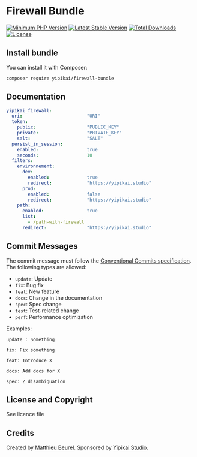 # Firewall Bundle

[![Minimum PHP Version](https://img.shields.io/badge/php-%3E%3D%207.4-8892BF.svg)](https://php.net/)
[![Latest Stable Version](https://img.shields.io/packagist/v/yipikai/firewall-bundle.svg)](https://packagist.org/packages/yipikai/firewall-bundle)
[![Total Downloads](https://poser.pugx.org/yipikai/firewall-bundle/downloads.svg)](https://packagist.org/packages/yipikai/firewall-bundle)
[![License](https://poser.pugx.org/yipikai/firewall-bundle/license.svg)](https://packagist.org/packages/yipikai/firewall-bundle)

## Install bundle

You can install it with Composer:

```
composer require yipikai/firewall-bundle
```

## Documentation

```yaml
yipikai_firewall:
  uri:                        "URI"
  token:
    public:                   "PUBLIC_KEY"
    private:                  "PRIVATE_KEY"
    salt:                     "SALT"
  persist_in_session:
    enabled:                  true
    seconds:                  10
  filters:
    environnement:
      dev:
        enabled:              true
        redirect:             "https://yipikai.studio"
      prod:
        enabled:              false
        redirect:             "https://yipikai.studio"
    path:
      enabled:                true
      list:
        - /path-with-firewall
      redirect:               "https://yipikai.studio"
```




## Commit Messages

The commit message must follow the [Conventional Commits specification](https://www.conventionalcommits.org/).
The following types are allowed:

* `update`: Update
* `fix`: Bug fix
* `feat`: New feature
* `docs`: Change in the documentation
* `spec`: Spec change
* `test`: Test-related change
* `perf`: Performance optimization

Examples:

    update : Something

    fix: Fix something

    feat: Introduce X

    docs: Add docs for X

    spec: Z disambiguation

## License and Copyright
See licence file

## Credits
Created by [Matthieu Beurel](https://www.mbeurel.com). Sponsored by [Yipikai Studio](https://yipikai.studio).